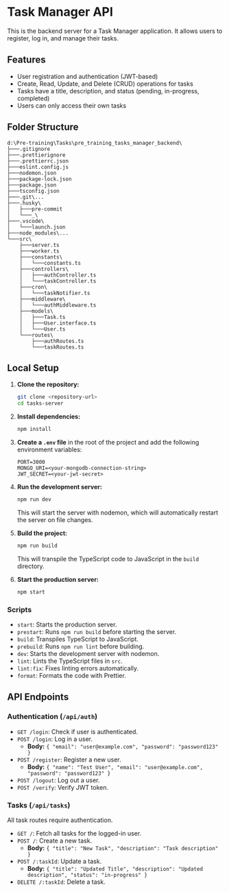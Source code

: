 # Task Manager API

This is the backend server for a Task Manager application. It allows users to register, log in, and manage their tasks.

## Features

- User registration and authentication (JWT-based)
- Create, Read, Update, and Delete (CRUD) operations for tasks
- Tasks have a title, description, and status (pending, in-progress, completed)
- Users can only access their own tasks

## Folder Structure

```
d:\Pre-training\Tasks\pre_training_tasks_manager_backend\
├───.gitignore
├───.prettierignore
├───.prettierrc.json
├───eslint.config.js
├───nodemon.json
├───package-lock.json
├───package.json
├───tsconfig.json
├───.git\...
├───.husky\
│   ├───pre-commit
│   └───_\
├───.vscode\
│   └───launch.json
├───node_modules\...
└───src\
    ├───server.ts
    ├───worker.ts
    ├───constants\
    │   └───constants.ts
    ├───controllers\
    │   ├───authController.ts
    │   └───taskController.ts
    ├───cron\
    │   └───taskNotifier.ts
    ├───middleware\
    │   └───authMiddleware.ts
    ├───models\
    │   ├───Task.ts
    │   ├───User.interface.ts
    │   └───User.ts
    └───routes\
        ├───authRoutes.ts
        └───taskRoutes.ts
```

## Local Setup

1.  **Clone the repository:**
    ```bash
    git clone <repository-url>
    cd tasks-server
    ```

2.  **Install dependencies:**
    ```bash
    npm install
    ```

3.  **Create a `.env` file** in the root of the project and add the following environment variables:
    ```
    PORT=3000
    MONGO_URI=<your-mongodb-connection-string>
    JWT_SECRET=<your-jwt-secret>
    ```

4.  **Run the development server:**
    ```bash
    npm run dev
    ```
    This will start the server with nodemon, which will automatically restart the server on file changes.

5.  **Build the project:**
    ```bash
    npm run build
    ```
    This will transpile the TypeScript code to JavaScript in the `build` directory.

6.  **Start the production server:**
    ```bash
    npm start
    ```

### Scripts

-   `start`: Starts the production server.
-   `prestart`: Runs `npm run build` before starting the server.
-   `build`: Transpiles TypeScript to JavaScript.
-   `prebuild`: Runs `npm run lint` before building.
-   `dev`: Starts the development server with nodemon.
-   `lint`: Lints the TypeScript files in `src`.
-   `lint:fix`: Fixes linting errors automatically.
-   `format`: Formats the code with Prettier.

## API Endpoints

### Authentication (`/api/auth`)

-   `GET /login`: Check if user is authenticated.
-   `POST /login`: Log in a user.
    -   **Body:** `{ "email": "user@example.com", "password": "password123" }`
-   `POST /register`: Register a new user.
    -   **Body:** `{ "name": "Test User", "email": "user@example.com", "password": "password123" }`
-   `POST /logout`: Log out a user.
-   `POST /verify`: Verify JWT token.

### Tasks (`/api/tasks`)

All task routes require authentication.

-   `GET /`: Fetch all tasks for the logged-in user.
-   `POST /`: Create a new task.
    -   **Body:** `{ "title": "New Task", "description": "Task description" }`
-   `POST /:taskId`: Update a task.
    -   **Body:** `{ "title": "Updated Title", "description": "Updated description", "status": "in-progress" }`
-   `DELETE /:taskId`: Delete a task.
